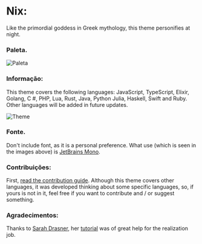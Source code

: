 # Nix:
Like the primordial goddess in Greek mythology, this theme personifies at night.

### Paleta.

![Paleta](https://i.postimg.cc/rpYC965X/paleta.png)

### Informação:
This theme covers the following languages: JavaScript, TypeScript, Elixir, Golang, C #, PHP, Lua, Rust, Java, Python Julia, Haskell, Swift and Ruby. Other languages ​​will be added in future updates.


![Theme](https://i.postimg.cc/43HXcqH2/theme.png)

### Fonte.

Don't include font, as it is a personal preference. What use (which is seen in the images above) is [JetBrains Mono](https://www.jetbrains.com/pt-pt/lp/mono). 

### Contribuições:
First, [read the contribution guide](CONTRIBUTING.md). Although this theme covers other languages, it was developed thinking about some specific languages, so, if yours is not in it, feel free if you want to contribute and / or suggest something.

### Agradecimentos:
Thanks to [Sarah Drasner](https://twitter.com/sarah_edo), her [tutorial](https://css-tricks.com/creating-a-vs-code-theme) was of great help for the realization job.